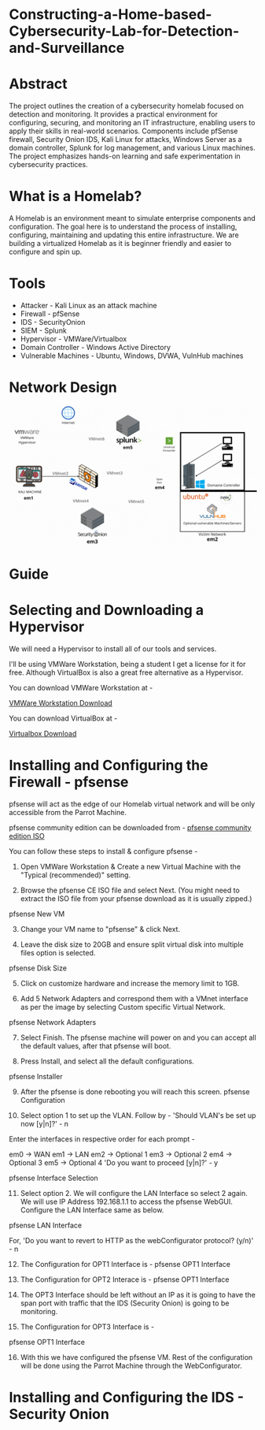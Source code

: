 # Constructing-a-Home-based-Cybersecurity-Lab-for-Detection-and-Surveillance

# Abstract
The project outlines the creation of a cybersecurity homelab focused on detection and monitoring. It provides a practical environment for configuring, securing, and monitoring an IT infrastructure, enabling users to apply their skills in real-world scenarios. Components include pfSense firewall, Security Onion IDS, Kali Linux for attacks, Windows Server as a domain controller, Splunk for log management, and various Linux machines. The project emphasizes hands-on learning and safe experimentation in cybersecurity practices.

# What is a Homelab?
A Homelab is an environment meant to simulate enterprise components and configuration. The goal here is to understand the process of installing, configuring, maintaining and updating this entire infrastructure. We are building a virtualized Homelab as it is beginner friendly and easier to configure and spin up.

# Tools
+ Attacker - Kali Linux as an attack machine
+ Firewall - pfSense
+ IDS - SecurityOnion
+ SIEM - Splunk
+ Hypervisor - VMWare/Virtualbox
+ Domain Controller - Windows Active Directory
+ Vulnerable Machines - Ubuntu, Windows, DVWA, VulnHub machines

# Network Design
![](https://github.com/kaddiri/Constructing-a-Home-based-Cybersecurity-Lab-for-Detection-and-Surveillance/blob/main/GIF.gif)

# Guide
# Selecting and Downloading a Hypervisor
We will need a Hypervisor to install all of our tools and services.

I'll be using VMWare Workstation, being a student I get a license for it for free. Although VirtualBox is also a great free alternative as a Hypervisor.

You can download VMWare Workstation at -

[VMWare Workstation Download](https://www.vmware.com/products/workstation-pro/workstation-pro-evaluation.html)

You can download VirtualBox at -

[Virtualbox Download](https://www.virtualbox.org/wiki/Downloads)

# Installing and Configuring the Firewall - pfsense
pfsense will act as the edge of our Homelab virtual network and will be only accessible from the Parrot Machine.

pfsense community edition can be downloaded from - [pfsense community edition ISO](https://www.pfsense.org/download/)

You can follow these steps to install & configure pfsense -

1. Open VMWare Workstation & Create a new Virtual Machine with the "Typical (recommended)" setting.

2. Browse the pfsense CE ISO file and select Next.
(You might need to extract the ISO file from your pfsense download as it is usually zipped.)

pfsense New VM

3. Change your VM name to "pfsense" & click Next.

4. Leave the disk size to 20GB and ensure split virtual disk into multiple files option is selected.

pfsense Disk Size

5. Click on customize hardware and increase the memory limit to 1GB.

6. Add 5 Network Adapters and correspond them with a VMnet interface as per the image by selecting Custom specific Virtual Network.

pfsense Network Adapters

7. Select Finish. The pfsense machine will power on and you can accept all the default values, after that pfsense will boot.

8. Press Install, and select all the default configurations.

pfsense Installer

9. After the pfsense is done rebooting you will reach this screen.
pfsense Configuration

10. Select option 1 to set up the VLAN. Follow by -
'Should VLAN's be set up now [y|n]?' - n

Enter the interfaces in respective order for each prompt -

em0 -> WAN
em1 -> LAN
em2 -> Optional 1
em3 -> Optional 2
em4 -> Optional 3
em5 -> Optional 4
'Do you want to proceed [y|n]?' - y

pfsense Interface Selection

11. Select option 2. We will configure the LAN Interface so select 2 again.
We will use IP Address 192.168.1.1 to access the pfsense WebGUI. Configure the LAN Interface same as below.

pfsense LAN Interface

For, 'Do you want to revert to HTTP as the webConfigurator protocol? (y/n)' - n

12. The Configuration for OPT1 Interface is -
pfsense OPT1 Interface

13. The Configuration for OPT2 Interace is -
pfsense OPT1 Interface

14. The OPT3 Interface should be left without an IP as it is going to have the span port with traffic that the IDS (Security Onion) is going to be monitoring.

15. The Configuration for OPT3 Interface is -

pfsense OPT1 Interface

16. With this we have configured the pfsense VM. Rest of the configuration will be done using the Parrot Machine through the WebConfigurator.

# Installing and Configuring the IDS - Security Onion

